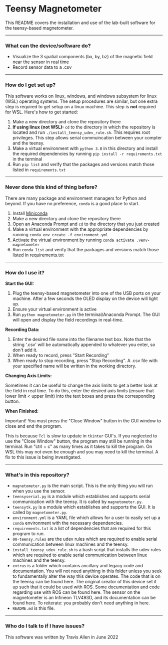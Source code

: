 # **Teensy Magnetometer** #

This README covers the installation and use of the lab-built software for the teensy-based magnetometer.

---

### **What can the device/software do?** ###

* Visualize the 3 spatial components (bx, by, bz) of the magnetic field near the sensor in real time
* Record sensor data to a .csv

---

### **How do I get set up?** ###

This software works on linux, windows, and windows subsystem for linux (WSL) operating systems. The setup procedures are similar, but one extra step is required to get setup on a linux machine. This step is **not** required for WSL. Here's how to get started:

1. Make a new directory and clone the repository there
2. **If using linux (not WSL):** `cd` to the directory in which the repository is located and run `./install_teensy_udev_rule.sh`. This requires root privileges. This step allows serial commuincation between your compter and the teensy.
3. Make a virtual environment with `python 3.8` in this directory and install the required dependencies by running `pip install -r requirements.txt` in the terminal
4. Run `pip list` and verify that the packages and versions match those listed in `requirements.txt`

---

### **Never done this kind of thing before?** ###

There are many package and environment managers for Python and beyond. If you have no preference, `conda` is a good place to start.

1. Install [Miniconda](https://docs.conda.io/en/latest/miniconda.html)
2. Make a new directory and clone the repository there
3. Open an Anaconda Prompt and `cd` to the directory that you just created
4. Make a virtual environment with the appropriate dependencies by running `conda env create -f environment.yml`
5. Activate the virtual environment by running `conda activate .venv-magnetometer`
6. Run `conda list` and verify that the packages and versions match those listed in requirements.txt

---

### **How do I use it?** ###

**Start the GUI:**

1. Plug the teensy-based magnetometer into one of the USB ports on your machine. After a few seconds the OLED display on the device will light up.
2. Ensure your virtual environment is active
3. Run `python magnetometer.py` in the terminal/Anaconda Prompt. The GUI will open and display the field recordings in real-time.


**Recording Data:**

1. Enter the desired file name into the filename text box. Note that the string '.csv' will be automatically appended to whatever you enter, so don't add it.
2. When ready to record, press "Start Recording"
3. When ready to stop recording, press "Stop Recording". A .csv file with your specified name will be written in the working directory.


**Changing Axis Limits:**

Sometimes it can be useful to change the axis limits to get a better look at the field in real time. To do this, enter the desired axis limits (ensure that lower limit < upper limit) into the text boxes and press the corresponding button. 


**When Finished:**

Important! You must press the "Close Window" button in the GUI window to close and end the program.

This is because `Tcl` is slow to update in `tkinter` GUI's. If you neglected to use the "Close Window" button, the program may still be running in the terminal. Run "ctrl + c" as many times as it takes to kill the program. On WSL this may not even be enough and you may need to kill the terminal. A fix to this issue is being investigated. 

---

### **What's in this repository?**
- `magnetometer.py` is the main script. This is the only thing you will run when you use the sensor. 
- `teensyserial.py` is a module which establishes and supports serial communication with the teensy. It is called by `magnetometer.py`.
- `teensytk.py` is a module which establishes and supports the GUI. It is called by `magnetometer.py`.
- `environment.yml` is a YAML file which allows for a user to easily set up a `conda` environment with the necessary dependencies.
- `requirements.txt` is a list of dependencies that are required for this program to run.
- `00-teensy.rules` are the udev rules which are required to enable serial communication between linux machines and the teensy.
- `install_teensy_udev_rule.sh` is a bash script that installs the udev rules which are required to enable serial communication between linux machines and the teensy.
- `extras` is a folder which contains ancillary and legacy code and documentation. You will not need anything in this folder unless you seek to fundamentally alter the way this device operates. The code that is on the teensy can be found here. The original creator of this device set it up such that it could be used with ROS. Some documentation and code regarding use with ROS can be found here. The sensor on the magnetometer is an Infineon TLV493D, and its documentation can be found here. To reiterate: you probably don't need anything in here.
- `README.md` is this file.

---

### **Who do I talk to if I have issues?** ###

This software was written by Travis Allen in June 2022
